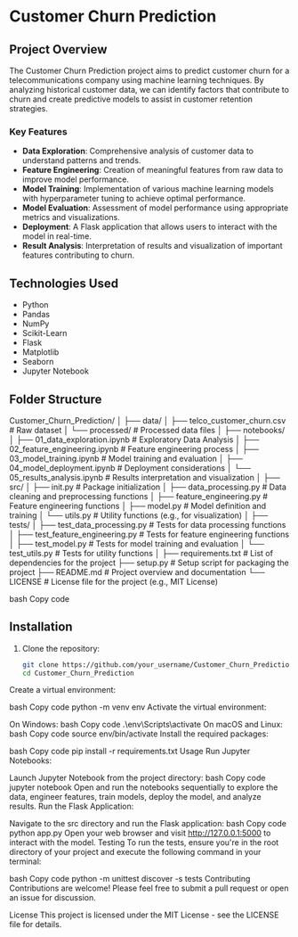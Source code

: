 # Customer Churn Prediction

## Project Overview

The Customer Churn Prediction project aims to predict customer churn for a telecommunications company using machine learning techniques. By analyzing historical customer data, we can identify factors that contribute to churn and create predictive models to assist in customer retention strategies.

### Key Features
- **Data Exploration**: Comprehensive analysis of customer data to understand patterns and trends.
- **Feature Engineering**: Creation of meaningful features from raw data to improve model performance.
- **Model Training**: Implementation of various machine learning models with hyperparameter tuning to achieve optimal performance.
- **Model Evaluation**: Assessment of model performance using appropriate metrics and visualizations.
- **Deployment**: A Flask application that allows users to interact with the model in real-time.
- **Result Analysis**: Interpretation of results and visualization of important features contributing to churn.

## Technologies Used
- Python
- Pandas
- NumPy
- Scikit-Learn
- Flask
- Matplotlib
- Seaborn
- Jupyter Notebook

## Folder Structure
Customer_Churn_Prediction/ │ ├── data/ │ ├── telco_customer_churn.csv # Raw dataset │ └── processed/ # Processed data files │ ├── notebooks/ │ ├── 01_data_exploration.ipynb # Exploratory Data Analysis │ ├── 02_feature_engineering.ipynb # Feature engineering process │ ├── 03_model_training.ipynb # Model training and evaluation │ ├── 04_model_deployment.ipynb # Deployment considerations │ └── 05_results_analysis.ipynb # Results interpretation and visualization │ ├── src/ │ ├── init.py # Package initialization │ ├── data_processing.py # Data cleaning and preprocessing functions │ ├── feature_engineering.py # Feature engineering functions │ ├── model.py # Model definition and training │ └── utils.py # Utility functions (e.g., for visualization) │ ├── tests/ │ ├── test_data_processing.py # Tests for data processing functions │ ├── test_feature_engineering.py # Tests for feature engineering functions │ ├── test_model.py # Tests for model training and evaluation │ └── test_utils.py # Tests for utility functions │ ├── requirements.txt # List of dependencies for the project ├── setup.py # Setup script for packaging the project ├── README.md # Project overview and documentation └── LICENSE # License file for the project (e.g., MIT License)

bash
Copy code

## Installation

1. Clone the repository:
   ```bash
   git clone https://github.com/your_username/Customer_Churn_Prediction.git
   cd Customer_Churn_Prediction
Create a virtual environment:

bash
Copy code
python -m venv env
Activate the virtual environment:

On Windows:
bash
Copy code
.\env\Scripts\activate
On macOS and Linux:
bash
Copy code
source env/bin/activate
Install the required packages:

bash
Copy code
pip install -r requirements.txt
Usage
Run Jupyter Notebooks:

Launch Jupyter Notebook from the project directory:
bash
Copy code
jupyter notebook
Open and run the notebooks sequentially to explore the data, engineer features, train models, deploy the model, and analyze results.
Run the Flask Application:

Navigate to the src directory and run the Flask application:
bash
Copy code
python app.py
Open your web browser and visit http://127.0.0.1:5000 to interact with the model.
Testing
To run the tests, ensure you're in the root directory of your project and execute the following command in your terminal:

bash
Copy code
python -m unittest discover -s tests
Contributing
Contributions are welcome! Please feel free to submit a pull request or open an issue for discussion.

License
This project is licensed under the MIT License - see the LICENSE file for details.

